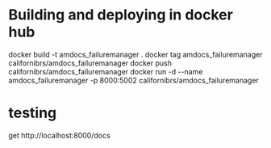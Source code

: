 # Building and deploying in docker hub
docker build -t amdocs_failuremanager .
docker tag amdocs_failuremanager californibrs/amdocs_failuremanager
docker push californibrs/amdocs_failuremanager
docker run -d --name amdocs_failuremanager -p 8000:5002 californibrs/amdocs_failuremanager

# testing
get http://localhost:8000/docs